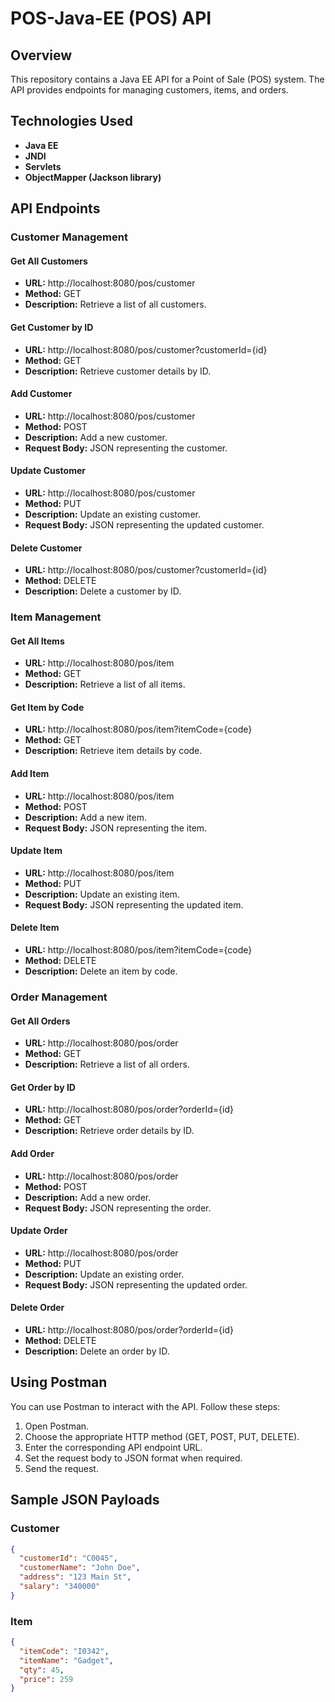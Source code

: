 # POS-Java-EE (POS) API

## Overview
This repository contains a Java EE API for a Point of Sale (POS) system. The API provides endpoints for managing customers, items, and orders.

## Technologies Used
- **Java EE**
- **JNDI**
- **Servlets**
- **ObjectMapper (Jackson library)**

## API Endpoints

### Customer Management
#### Get All Customers
- **URL:** http://localhost:8080/pos/customer
- **Method:** GET
- **Description:** Retrieve a list of all customers.

#### Get Customer by ID
- **URL:** http://localhost:8080/pos/customer?customerId={id}
- **Method:** GET
- **Description:** Retrieve customer details by ID.

#### Add Customer
- **URL:** http://localhost:8080/pos/customer
- **Method:** POST
- **Description:** Add a new customer.
- **Request Body:** JSON representing the customer.

#### Update Customer
- **URL:** http://localhost:8080/pos/customer
- **Method:** PUT
- **Description:** Update an existing customer.
- **Request Body:** JSON representing the updated customer.

#### Delete Customer
- **URL:** http://localhost:8080/pos/customer?customerId={id}
- **Method:** DELETE
- **Description:** Delete a customer by ID.

### Item Management
#### Get All Items
- **URL:** http://localhost:8080/pos/item
- **Method:** GET
- **Description:** Retrieve a list of all items.

#### Get Item by Code
- **URL:** http://localhost:8080/pos/item?itemCode={code}
- **Method:** GET
- **Description:** Retrieve item details by code.

#### Add Item
- **URL:** http://localhost:8080/pos/item
- **Method:** POST
- **Description:** Add a new item.
- **Request Body:** JSON representing the item.

#### Update Item
- **URL:** http://localhost:8080/pos/item
- **Method:** PUT
- **Description:** Update an existing item.
- **Request Body:** JSON representing the updated item.

#### Delete Item
- **URL:** http://localhost:8080/pos/item?itemCode={code}
- **Method:** DELETE
- **Description:** Delete an item by code.

### Order Management
#### Get All Orders
- **URL:** http://localhost:8080/pos/order
- **Method:** GET
- **Description:** Retrieve a list of all orders.

#### Get Order by ID
- **URL:** http://localhost:8080/pos/order?orderId={id}
- **Method:** GET
- **Description:** Retrieve order details by ID.

#### Add Order
- **URL:** http://localhost:8080/pos/order
- **Method:** POST
- **Description:** Add a new order.
- **Request Body:** JSON representing the order.

#### Update Order
- **URL:** http://localhost:8080/pos/order
- **Method:** PUT
- **Description:** Update an existing order.
- **Request Body:** JSON representing the updated order.

#### Delete Order
- **URL:** http://localhost:8080/pos/order?orderId={id}
- **Method:** DELETE
- **Description:** Delete an order by ID.

## Using Postman
You can use Postman to interact with the API. Follow these steps:
1. Open Postman.
2. Choose the appropriate HTTP method (GET, POST, PUT, DELETE).
3. Enter the corresponding API endpoint URL.
4. Set the request body to JSON format when required.
5. Send the request.

## Sample JSON Payloads
### Customer
```json
{
  "customerId": "C0045",
  "customerName": "John Doe",
  "address": "123 Main St",
  "salary": "340000"
}
```
### Item
```json
{
  "itemCode": "I0342",
  "itemName": "Gadget",
  "qty": 45,
  "price": 259
}

```